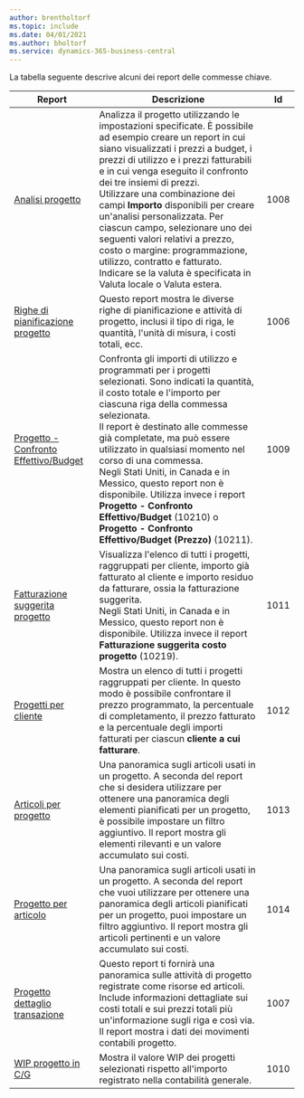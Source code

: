 ```yaml
---
author: brentholtorf
ms.topic: include
ms.date: 04/01/2021
ms.author: bholtorf
ms.service: dynamics-365-business-central
---
```


La tabella seguente descrive alcuni dei report delle commesse chiave.

| Report | Descrizione | Id | 
|---------|---------|---------|
| [Analisi progetto](https://businesscentral.dynamics.com?report=1008)|Analizza il progetto utilizzando le impostazioni specificate. È possibile ad esempio creare un report in cui siano visualizzati i prezzi a budget, i prezzi di utilizzo e i prezzi fatturabili e in cui venga eseguito il confronto dei tre insiemi di prezzi.<br>Utilizzare una combinazione dei campi **Importo** disponibili per creare un'analisi personalizzata. Per ciascun campo, selezionare uno dei seguenti valori relativi a prezzo, costo o margine: programmazione, utilizzo, contratto e fatturato. <br>Indicare se la valuta è specificata in Valuta locale o Valuta estera. |1008|
| [Righe di pianificazione progetto](https://businesscentral.dynamics.com?report=1006) |Questo report mostra le diverse righe di pianificazione e attività di progetto, inclusi il tipo di riga, le quantità, l'unità di misura, i costi totali, ecc.|1006|
| [Progetto - Confronto Effettivo/Budget](https://businesscentral.dynamics.com?report=1009)|Confronta gli importi di utilizzo e programmati per i progetti selezionati. Sono indicati la quantità, il costo totale e l'importo per ciascuna riga della commessa selezionata. <br>Il report è destinato alle commesse già completate, ma può essere utilizzato in qualsiasi momento nel corso di una commessa.<br>Negli Stati Uniti, in Canada e in Messico, questo report non è disponibile. Utilizza invece i report **Progetto - Confronto Effettivo/Budget** (10210) o **Progetto - Confronto Effettivo/Budget (Prezzo)** (10211).|1009|
| [Fatturazione suggerita progetto](https://businesscentral.dynamics.com?report=1011)|Visualizza l'elenco di tutti i progetti, raggruppati per cliente, importo già fatturato al cliente e importo residuo da fatturare, ossia la fatturazione suggerita. <br>Negli Stati Uniti, in Canada e in Messico, questo report non è disponibile. Utilizza invece il report **Fatturazione suggerita costo progetto** (10219).|1011|
| [Progetti per cliente](https://businesscentral.dynamics.com?report=1012)|Mostra un elenco di tutti i progetti raggruppati per cliente. In questo modo è possibile confrontare il prezzo programmato, la percentuale di completamento, il prezzo fatturato e la percentuale degli importi fatturati per ciascun **cliente a cui fatturare**.|1012|
| [Articoli per progetto](https://businesscentral.dynamics.com?report=1013)|Una panoramica sugli articoli usati in un progetto. A seconda del report che si desidera utilizzare per ottenere una panoramica degli elementi pianificati per un progetto, è possibile impostare un filtro aggiuntivo. Il report mostra gli elementi rilevanti e un valore accumulato sui costi.|1013|
| [Progetto per articolo](https://businesscentral.dynamics.com?report=1014) |Una panoramica sugli articoli usati in un progetto. A seconda del report che vuoi utilizzare per ottenere una panoramica degli articoli pianificati per un progetto, puoi impostare un filtro aggiuntivo. Il report mostra gli articoli pertinenti e un valore accumulato sui costi.|1014|
| [Progetto dettaglio transazione](https://businesscentral.dynamics.com?report=1007) |Questo report ti fornirà una panoramica sulle attività di progetto registrate come risorse ed articoli. Include informazioni dettagliate sui costi totali e sui prezzi totali più un'informazione sugli riga e così via. Il report mostra i dati dei movimenti contabili progetto.|1007|
| [WIP progetto in C/G](https://businesscentral.dynamics.com?report=1010) |Mostra il valore WIP dei progetti selezionati rispetto all'importo registrato nella contabilità generale.|1010|